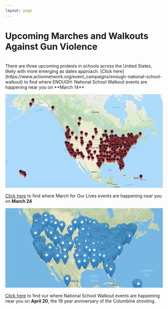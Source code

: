 ```yaml
---
layout: page
---
```


Upcoming Marches and Walkouts Against Gun Violence
=================

<br>
There are three upcoming protests in schools across the United States, likely with more emerging as dates approach. 
[Click here](https://www.actionnetwork.org/event_campaigns/enough-national-school-walkout) to find where ENOUGH: National School Walkout events are happening near you on **March 14**

![alt text](/images/will-i-be-alone-map-1.png)

[Click here](https://event.marchforourlives.com/event/march-our-lives-events/search/) to find where March for Our Lives events are happening near you on **March 24**

![alt text](/images/will-i-be-alone-map-2.png)

[Click here](http://nationalschoolwalkout.us/) to find our where National School Walkout events are happening near you on **April 20**, the 19 year anniversary of the Columbine shooting. 
